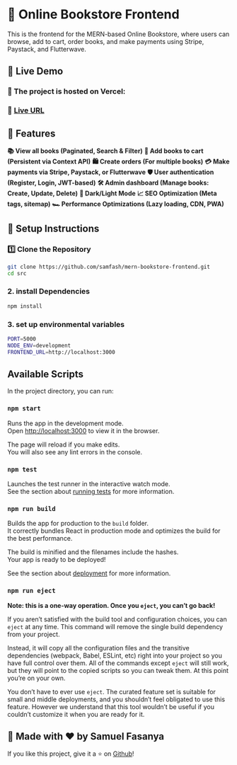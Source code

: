 # 📖 Online Bookstore Frontend

This is the frontend for the MERN-based Online Bookstore, where users can browse, add to cart, order books, and make payments using Stripe, Paystack, and Flutterwave.

## 🚀 Live Demo
### 📌 The project is hosted on Vercel:
###  🔗 [Live URL](https://github.com/samfash)

## 📌 Features
**📚 View all books (Paginated, Search & Filter)**
**🛒 Add books to cart (Persistent via Context API)**
**🛍️ Create orders (For multiple books)**
**💳 Make payments via Stripe, Paystack, or Flutterwave**
**🛡️ User authentication (Register, Login, JWT-based)**
**🛠️ Admin dashboard (Manage books: Create, Update, Delete)**
**🌙 Dark/Light Mode**
**📈 SEO Optimization (Meta tags, sitemap)**
**🏎️ Performance Optimizations (Lazy loading, CDN, PWA)**

## **📌 Setup Instructions**
### **1️⃣ Clone the Repository**
```bash
git clone https://github.com/samfash/mern-bookstore-frontend.git
cd src
```

### **2. install Dependencies**
```bash
npm install
```
### **3. set up environmental variables**
```bash
PORT=5000
NODE_ENV=development
FRONTEND_URL=http://localhost:3000
```
## Available Scripts

In the project directory, you can run:

### `npm start`

Runs the app in the development mode.\
Open [http://localhost:3000](http://localhost:3000) to view it in the browser.

The page will reload if you make edits.\
You will also see any lint errors in the console.

### `npm test`

Launches the test runner in the interactive watch mode.\
See the section about [running tests](https://facebook.github.io/create-react-app/docs/running-tests) for more information.

### `npm run build`

Builds the app for production to the `build` folder.\
It correctly bundles React in production mode and optimizes the build for the best performance.

The build is minified and the filenames include the hashes.\
Your app is ready to be deployed!

See the section about [deployment](https://facebook.github.io/create-react-app/docs/deployment) for more information.

### `npm run eject`

**Note: this is a one-way operation. Once you `eject`, you can’t go back!**

If you aren’t satisfied with the build tool and configuration choices, you can `eject` at any time. This command will remove the single build dependency from your project.

Instead, it will copy all the configuration files and the transitive dependencies (webpack, Babel, ESLint, etc) right into your project so you have full control over them. All of the commands except `eject` will still work, but they will point to the copied scripts so you can tweak them. At this point you’re on your own.

You don’t have to ever use `eject`. The curated feature set is suitable for small and middle deployments, and you shouldn’t feel obligated to use this feature. However we understand that this tool wouldn’t be useful if you couldn’t customize it when you are ready for it.

## 🚀 Made with ❤️ by Samuel Fasanya
If you like this project, give it a ⭐ on [Github](https://github.com/samfash)!


